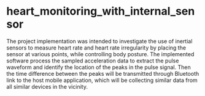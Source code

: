 # heart_monitoring_with_internal_sensor

The project implementation was intended to investigate the use of inertial sensors to measure heart rate and heart rate irregularity by placing the sensor at various points, while controlling body posture. The implemented software process the sampled acceleration data to extract the pulse waveform and identify the location of the peaks in the pulse signal. Then the time difference between the peaks will be transmitted through Bluetooth link to the host mobile application, which will be collecting similar data from all similar devices in the vicinity. 
